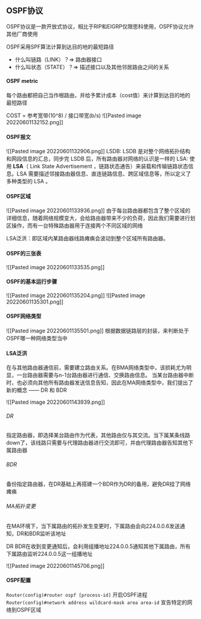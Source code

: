 ## OSPF协议
OSPF协议是一款开放式协议，相比于RIP和EIGRP仅限思科使用，OSPF协议允许其他厂商使用

OSPF采用SPF算法计算到达目的地的最短路径
- 什么叫链路（LINK）？=> 路由器接口
- 什么叫状态（STATE）？=> 描述接口以及其他邻居路由之间的关系

#### OSPF metric
每个路由都把自己当作根路由，并给予累计成本（cost值）来计算到达目的地的最短路径

COST = 参考宽带(10^8) / 接口带宽(b/s)
![[Pasted image 20220601132152.png]]

#### OSPF报文
![[Pasted image 20220601132906.png]]
LSDB: LSDB 是对整个网络拓扑结构和网段信息的汇总，同步完 LSDB 后，所有路由器对网络的认识是一样的
LSA: 使用 **LSA**（ Link State Advertisement ，链路状态通告）来装载和传输链路状态信息。LSA 需要描述邻接路由器信息、直连链路信息、跨区域信息等，所以定义了多种类型的 LSA 。
#### OSPF区域
![[Pasted image 20220601133936.png]]
由于每台路由器都包含了整个区域的详细信息，随着网络规模变大，会给路由器带来不少的负荷，因此我们需要进行划区操作，而有一台特殊路由器用于连接两个不同区域的网络

LSA泛洪：即区域内某路由器线路瘫痪会波动到整个区域所有路由器。
#### OSPF的三张表
![[Pasted image 20220601133535.png]]

#### OSPF的基本运行步骤
![[Pasted image 20220601135204.png]]
![[Pasted image 20220601135301.png]]


#### OSPF网络类型
![[Pasted image 20220601135501.png]]
根据数据链路层的封装，来判断处于OSPF哪一种网络类型当中

#### LSA泛洪
在与其他路由器通信前，需要建立路由关系。在BMA网络类型中，该损耗尤为明显，一台路由器需要与n-1台路由器进行通信、交换路由信息。
当某台路由器中断时，也必须向其他所有路由器发送信息告知，因此在MA网络类型中，我们提出了新的概念 —— DR 和 BDR

![[Pasted image 20220601143939.png]]

###### DR
指定路由器，即选择某台路由作为代表，其他路由仅与其交流。当下属某条线路down了，该线路只需要与代理路由器进行交流即可，并由代理路由器告知其他下属路由器

###### BDR
备份指定路由器，在DR基础上再搭建一个BDR作为DR的备用，避免DR挂了网络瘫痪

###### MA拓扑变更
在MA环境下，当下属路由的拓扑发生变更时，下属路由会向224.0.0.6发送通知，DR和BDR监听该地址

DR BDR在收到变更通知后，会利用组播地址224.0.0.5通知其他下属路由，所有下属路由监听224.0.0.5这一组播地址

![[Pasted image 20220601145706.png]]

#### OSPF配置
`Router(config)#router ospf [process-id]` 开启OSPF进程
`Router(config)#network address wildcard-mask area area-id` 宣告特定的网络到OSPF区域